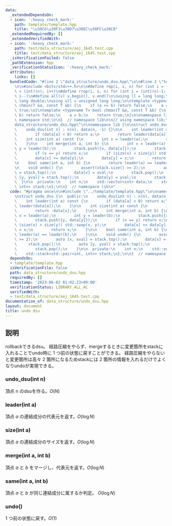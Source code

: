 ```yaml
---
data:
  _extendedDependsOn:
  - icon: ':heavy_check_mark:'
    path: template/template.hpp
    title: "\u30C6\u30F3\u30D7\u30EC\u30FC\u30C8"
  _extendedRequiredBy: []
  _extendedVerifiedWith:
  - icon: ':heavy_check_mark:'
    path: test/data_structure/aoj_1645.test.cpp
    title: test/data_structure/aoj_1645.test.cpp
  _isVerificationFailed: false
  _pathExtension: hpp
  _verificationStatusIcon: ':heavy_check_mark:'
  attributes:
    links: []
  bundledCode: "#line 2 \"data_structure/undo_dsu.hpp\"\n\n#line 2 \"template/template.hpp\"\
    \n\n#include <bits/stdc++.h>\n\n#define rep(i, s, n) for (int i = (int)(s); i\
    \ < (int)(n); i++)\n#define rrep(i, s, n) for (int i = (int)(n)-1; i >= (int)(s);\
    \ i--)\n#define all(v) v.begin(), v.end()\n\nusing ll = long long;\nusing ld =\
    \ long double;\nusing ull = unsigned long long;\n\ntemplate <typename T> bool\
    \ chmin(T &a, const T &b) {\n    if (a <= b) return false;\n    a = b;\n    return\
    \ true;\n}\ntemplate <typename T> bool chmax(T &a, const T &b) {\n    if (a >=\
    \ b) return false;\n    a = b;\n    return true;\n}\n\nnamespace lib {\n\nusing\
    \ namespace std;\n\n}  // namespace lib\n\n// using namespace lib;\n#line 4 \"\
    data_structure/undo_dsu.hpp\"\n\nnamespace lib {\n\nstruct undo_dsu {\n  public:\n\
    \    undo_dsu(int n) : n(n), data(n, -1) {}\n\n    int leader(int a) const {\n\
    \        if (data[a] < 0) return a;\n        return leader(data[a]);\n    }\n\n\
    \    int size(int a) const {\n        int x = leader(a);\n        return -data[x];\n\
    \    }\n\n    int merge(int a, int b) {\n        int x = leader(a);\n        int\
    \ y = leader(b);\n        stack.push({x, data[x]});\n        stack.push({y, data[y]});\n\
    \        if (x == y) return x;\n        if (size(x) < size(y)) std::swap(x, y);\n\
    \        data[x] += data[y];\n        data[y] = x;\n        return x;\n    }\n\
    \n    bool same(int a, int b) {\n        return leader(a) == leader(b);\n    }\n\
    \n    void undo() {\n        assert(stack.size() >= 2);\n        auto [x, xval]\
    \ = stack.top();\n        data[x] = xval;\n        stack.pop();\n        auto\
    \ [y, yval] = stack.top();\n        data[y] = yval;\n        stack.pop();\n  \
    \  }\n\n  private:\n    int n;\n    std::vector<int> data;\n    std::stack<std::pair<int,\
    \ int>> stack;\n};\n\n}  // namespace lib\n"
  code: "#pragma once\n\n#include \"../template/template.hpp\"\n\nnamespace lib {\n\
    \nstruct undo_dsu {\n  public:\n    undo_dsu(int n) : n(n), data(n, -1) {}\n\n\
    \    int leader(int a) const {\n        if (data[a] < 0) return a;\n        return\
    \ leader(data[a]);\n    }\n\n    int size(int a) const {\n        int x = leader(a);\n\
    \        return -data[x];\n    }\n\n    int merge(int a, int b) {\n        int\
    \ x = leader(a);\n        int y = leader(b);\n        stack.push({x, data[x]});\n\
    \        stack.push({y, data[y]});\n        if (x == y) return x;\n        if\
    \ (size(x) < size(y)) std::swap(x, y);\n        data[x] += data[y];\n        data[y]\
    \ = x;\n        return x;\n    }\n\n    bool same(int a, int b) {\n        return\
    \ leader(a) == leader(b);\n    }\n\n    void undo() {\n        assert(stack.size()\
    \ >= 2);\n        auto [x, xval] = stack.top();\n        data[x] = xval;\n   \
    \     stack.pop();\n        auto [y, yval] = stack.top();\n        data[y] = yval;\n\
    \        stack.pop();\n    }\n\n  private:\n    int n;\n    std::vector<int> data;\n\
    \    std::stack<std::pair<int, int>> stack;\n};\n\n}  // namespace lib"
  dependsOn:
  - template/template.hpp
  isVerificationFile: false
  path: data_structure/undo_dsu.hpp
  requiredBy: []
  timestamp: '2023-06-02 01:02:23+09:00'
  verificationStatus: LIBRARY_ALL_AC
  verifiedWith:
  - test/data_structure/aoj_1645.test.cpp
documentation_of: data_structure/undo_dsu.hpp
layout: document
title: undo dsu
---
```


## 説明

rollbackできるdsu。
経路圧縮をやらず、mergeするときに変更箇所をstackに入れることでundo時に $1$ つ前の状態に戻すことができる。
経路圧縮をやらないと変更箇所は高々 $2$ 箇所になるためstackには $2$ 箇所の情報を入れるだけでよくなりundoが実現できる。

### undo_dsu(int n)

頂点 n のdsuを作る。$O(N)$

### leader(int a)

頂点 $a$ の連結成分の代表元を返す。$O(\log N)$

### size(int a)

頂点 $a$ の連結成分のサイズを返す。$O(\log N)$

### merge(int a, int b)

頂点 $a$ と $b$ をマージし、代表元を返す。$O(\log N)$

### same(int a, int b)

頂点 $a$ と $b$ が同じ連結成分に属するか判定。 $O(\log N)$

### undo()

$1$ つ前の状態に戻す。$O(1)$